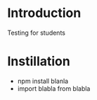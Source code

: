 # Introduction
Testing for students

# Instillation
+  npm install blanla
+  import blabla from blabla